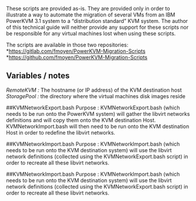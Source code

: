 These scripts are provided as-is. They are provided only in order to illustrate a way to automate the migration of several VMs from an IBM PowerKVM 3.1 system to a “distribution standard” KVM system.
The author of this technical guide will neither provide any support for these scripts nor be responsible for any virtual machines lost when using these scripts.

The scripts are available in those two repositories:
*https://gitlab.com/fmoyen/PowerKVM-Migration-Scripts
*https://github.com/fmoyen/PowerKVM-Migration-Scripts

## Variables / notes
*RemoteKVM :* The hostname (or IP address) of the KVM destination host
*StoragePool :* the directory where the virtual machines disk images reside

##KVMNetworkExport.bash
Purpose :
KVMNetworkExport.bash (which needs to be run onto the PowerKVM system) will gather the libvirt networks definitions and will copy them onto the KVM destination Host.
KVMNetworkImport.bash will then need to be run onto the KVM destination Host in order to redefine the libvirt networks.

##KVMNetworkImport.bash
Purpose :
KVMNetworkImport.bash (which needs to be run onto the KVM destination system) will use the libvirt network definitions (collected using the KVMNetworkExport.bash script) in order to recreate all these libvirt networks.

##KVMNetworkImport.bash
Purpose :
KVMNetworkImport.bash (which needs to be run onto the KVM destination system) will use the libvirt network definitions (collected using the KVMNetworkExport.bash script) in order to recreate all these libvirt networks.
